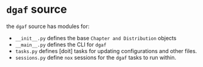 # `dgaf` source

the `dgaf` source has modules for:

* `__init__.py` defines the base `Chapter and Distribution` objects
* `__main__.py` defines the CLI for `dgaf`
* `tasks.py` defines [doit] tasks for updating configurations and other files.
* `sessions.py` define `nox` sessions for the `dgaf` tasks to run within.
